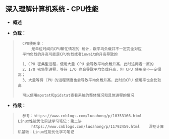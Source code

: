## 深入理解计算机系统 - CPU性能
- **概述**
>
>
>
>
>
>
>
>

- **负载：**
>       CPU使用率：
>           是单位时间内CPU繁忙情况的 统计，跟平均负载并不一定完全对应
>       平均负载的升高可能是CPU负载或者iowait的升高导致的
>
>       1、CPU 密集型进程，使用大量 CPU 会导致平均负载升高，此时这两者一直的
>       2、I/O 密集型进程，等待 I/O 也会导致平均负载升高，但 CPU 使用率不一定很高；
>       3、大量等待 CPU 的进程调度也会导致平均负载升高，此时的CPU 使用率也会比较高
>
>       可以使用mpstat和pidstat查看系统的整体情况和具体进程的情况
>
>
>
>
>
>
>
>
>
>
>
>
>
>

- **待续：**
>       参考：https://www.cnblogs.com/luoahong/p/10353166.html     Linux性能优化实战学习笔记：第二讲
>           https://www.cnblogs.com/luoahong/p/11792459.html    深挖计算机基础：Linux性能优化学习笔记
>
>
>
>
>
>
>
>
>
>
>
>
>
>
>
>
>
>
>
>
>
>
>
>
>
